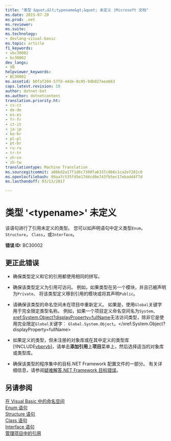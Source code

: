 ```yaml
---
title: "类型 &quot;&lt;typename&gt;&quot; 未定义 |Microsoft 文档"
ms.date: 2015-07-20
ms.prod: .net
ms.reviewer: 
ms.suite: 
ms.technology:
- devlang-visual-basic
ms.topic: article
f1_keywords:
- vbc30002
- bc30002
dev_langs:
- VB
helpviewer_keywords:
- BC30002
ms.assetid: b0faf204-57fd-44de-8c05-9db027eea663
caps.latest.revision: 18
author: dotnet-bot
ms.author: dotnetcontent
translation.priority.ht:
- cs-cz
- de-de
- es-es
- fr-fr
- it-it
- ja-jp
- ko-kr
- pl-pl
- pt-br
- ru-ru
- tr-tr
- zh-cn
- zh-tw
translationtype: Machine Translation
ms.sourcegitcommit: a06bd2a17f1d6c7308fa6337c866c1ca2e7281c0
ms.openlocfilehash: 09aa7c535fd5e17ddcd0e743fb5ec17ebadd4f7d
ms.lasthandoff: 03/13/2017

---
```

# <a name="type-39lttypenamegt39-is-not-defined"></a>类型 '&lt;typename&gt;' 未定义
该语句进行了引用未定义的类型。 您可以如声明语句中定义类型`Enum`， `Structure`， `Class`，或`Interface`。  
  
 **错误 ID:** BC30002  
  
## <a name="to-correct-this-error"></a>更正此错误  
  
-   确保类型定义和它的引用都使用相同的拼写。  
  
-   确保该类型定义为引用可访问。 例如，如果类型在另一个模块，并且已被声明为`Private`、 将该类型定义移到引用的模块或将其声明`Public`。  
  
-   请确保该类型的命名空间未在项目中重新定义。 如果是，使用`Global`关键字用于完全限定类型名称。 例如，如果一个项目定义命名空间名为`System`、<xref:System.Object?displayProperty=fullName>无法访问类型，除非它是使用完全限定`Global`关键字︰ `Global.System.Object`。</xref:System.Object?displayProperty=fullName>  
  
-   如果定义的类型，但未注册的对象库或在其中定义的类型库[!INCLUDE[vbprvb](../../../csharp/programming-guide/concepts/linq/includes/vbprvb_md.md)]，请单击**添加引用**上**项目**菜单上，然后选择适当的对象库或类型库。  
  
-   确保该类型的程序集中的目标.NET Framework 配置文件的一部分。 有关详细信息，请参阅[疑难解答.NET Framework 目标错误](https://docs.microsoft.com/visualstudio/msbuild/troubleshooting-dotnet-framework-targeting-errors)。  
  
## <a name="see-also"></a>另请参阅  
 [在 Visual Basic 中的命名空间](../../../visual-basic/programming-guide/program-structure/namespaces.md)   
 [Enum 语句](../../../visual-basic/language-reference/statements/enum-statement.md)   
 [Structure 语句](../../../visual-basic/language-reference/statements/structure-statement.md)   
 [Class 语句](../../../visual-basic/language-reference/statements/class-statement.md)   
 [Interface 语句](../../../visual-basic/language-reference/statements/interface-statement.md)   
 [管理项目中的引用](https://docs.microsoft.com/visualstudio/ide/managing-references-in-a-project)

